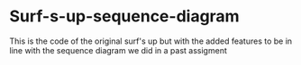 # Surf-s-up-sequence-diagram

This is the code of the original surf's up but with the added features to be in line with the sequence diagram we did in a past assigment 

